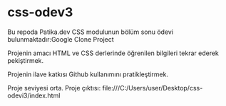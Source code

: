 # css-odev3
Bu repoda Patika.dev CSS modulunun bölüm sonu ödevi bulunmaktadır:Google Clone Project

Projenin amacı HTML ve CSS derlerinde öğrenilen bilgileri tekrar ederek pekiştirmek.

Projenin ilave katkısı Github kullanımını pratikleştirmek.

Proje seviyesi orta.
Proje çıktısı: file:///C:/Users/user/Desktop/css-odevi3/index.html
